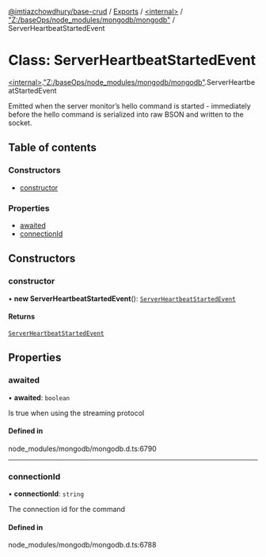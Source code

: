 [@imtiazchowdhury/base-crud](../README.md) / [Exports](../modules.md) / [\<internal\>](../modules/internal_.md) / ["Z:/baseOps/node\_modules/mongodb/mongodb"](../modules/internal_._Z__baseOps_node_modules_mongodb_mongodb_.md) / ServerHeartbeatStartedEvent

# Class: ServerHeartbeatStartedEvent

[\<internal\>](../modules/internal_.md).["Z:/baseOps/node\_modules/mongodb/mongodb"](../modules/internal_._Z__baseOps_node_modules_mongodb_mongodb_.md).ServerHeartbeatStartedEvent

Emitted when the server monitor’s hello command is started - immediately before
the hello command is serialized into raw BSON and written to the socket.

## Table of contents

### Constructors

- [constructor](internal_._Z__baseOps_node_modules_mongodb_mongodb_.ServerHeartbeatStartedEvent.md#constructor)

### Properties

- [awaited](internal_._Z__baseOps_node_modules_mongodb_mongodb_.ServerHeartbeatStartedEvent.md#awaited)
- [connectionId](internal_._Z__baseOps_node_modules_mongodb_mongodb_.ServerHeartbeatStartedEvent.md#connectionid)

## Constructors

### constructor

• **new ServerHeartbeatStartedEvent**(): [`ServerHeartbeatStartedEvent`](internal_._Z__baseOps_node_modules_mongodb_mongodb_.ServerHeartbeatStartedEvent.md)

#### Returns

[`ServerHeartbeatStartedEvent`](internal_._Z__baseOps_node_modules_mongodb_mongodb_.ServerHeartbeatStartedEvent.md)

## Properties

### awaited

• **awaited**: `boolean`

Is true when using the streaming protocol

#### Defined in

node_modules/mongodb/mongodb.d.ts:6790

___

### connectionId

• **connectionId**: `string`

The connection id for the command

#### Defined in

node_modules/mongodb/mongodb.d.ts:6788
